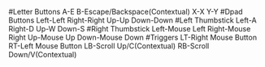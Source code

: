 #Letter Buttons
A-E
B-Escape/Backspace(Contextual)
X-X
Y-Y
#Dpad Buttons
Left-Left
Right-Right
Up-Up
Down-Down
#Left Thumbstick
Left-A
Right-D
Up-W
Down-S
#Right Thumbstick
Left-Mouse Left
Right-Mouse Right
Up-Mouse Up
Down-Mouse Down
#Triggers
LT-Right Mouse Button
RT-Left Mouse Button
LB-Scroll Up/C(Contextual)
RB-Scroll Down/V(Contextual)
